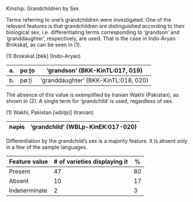 Kinship: Grandchildren by Sex

Terms referring to one’s grandchildren were investigated. One of the
relevant features is that grandchildren are distinguished according to
their biological sex, i.e. differentiating terms corresponding to
‘grandson’ and ‘granddaughter’, respectively, are used. That is the case
in Indo-Aryan Brokskat, as can be seen in (1).

(1) <span id="_Ref12343426" class="anchor"></span>Brokskat
    \[bkk\] (Indo-Aryan)

| a.  | poːʈo | ‘grandson’ (BKK-KinTL:017, 019)      |
|-----|-------|--------------------------------------|
| b.  | pøːʈi | ‘granddaughter’ (BKK-KinTL:018, 020) |

The absence of this value is exemplified by Iranian Wakhi (Pakistan), as
shown in (2). A single term for ‘grandchild’ is used, regardless of sex.

(1) <span id="_Ref50555867" class="anchor"></span>Wakhi, Pakistan
    \[wbl(p)\] (Iranian)

| nəpɨs | ‘grandchild’ (WBLp-KinEK:017-020) |
|-------|-----------------------------------|

Differentiation by the grandchild’s sex is a majority feature. It is
absent only in a few of the sample languages.

| Feature value | \# of varieties displaying it | %   |
|---------------|-------------------------------|-----|
| Present       | 47                            | 80  |
| Absent        | 10                            | 17  |
| Indeterminate | 2                             | 3   |


